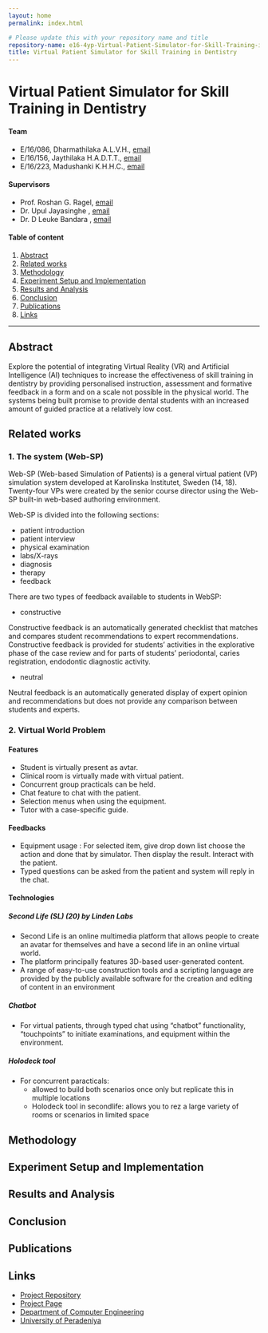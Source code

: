 ```yaml
---
layout: home
permalink: index.html

# Please update this with your repository name and title
repository-name: e16-4yp-Virtual-Patient-Simulator-for-Skill-Training-in-Dentistry
title: Virtual Patient Simulator for Skill Training in Dentistry
---
```


[comment]: # "This is the standard layout for the project, but you can clean this and use your own template"

# Virtual Patient Simulator for Skill Training in Dentistry

#### Team

- E/16/086, Dharmathilaka A.L.V.H., [email](mailto:e16086@eng.pdn.ac.lk)
- E/16/156, Jaythilaka H.A.D.T.T., [email](mailto:e16156@eng.pdn.ac.lk)
- E/16/223, Madushanki K.H.H.C., [email](mailto:e16223@eng.pdn.ac.lk)

#### Supervisors

- Prof. Roshan G. Ragel, [email](mailto:roshanr@eng.pdn.ac.lk)
- Dr. Upul Jayasinghe , [email](mailto:upuljm@eng.pdn.ac.lk)
- Dr. D Leuke Bandara , [email](mailto:dhanulb@dental.pdn.ac.lk)

#### Table of content

1. [Abstract](#abstract)
2. [Related works](#related-works)
3. [Methodology](#methodology)
4. [Experiment Setup and Implementation](#experiment-setup-and-implementation)
5. [Results and Analysis](#results-and-analysis)
6. [Conclusion](#conclusion)
7. [Publications](#publications)
8. [Links](#links)

---

## Abstract
Explore the potential of integrating Virtual Reality (VR) and Artificial Intelligence (AI) techniques to increase the effectiveness of skill training in dentistry by providing personalised instruction, assessment and formative feedback in a form and on a scale not possible in the physical world. The systems being built promise to provide dental students with an increased amount of guided practice at a relatively low cost.

## Related works
### 1. **The system (Web-SP)**

Web-SP (Web-based Simulation of Patients) is a general virtual patient (VP) simulation system developed at Karolinska Institutet, Sweden (14, 18).
Twenty-four VPs were created by the senior course director using the Web-SP built-in web-based authoring environment.

Web-SP is divided into the following sections:
- patient introduction
- patient interview
- physical examination
- labs/X-rays
- diagnosis
- therapy
- feedback

There are two types of feedback available to students in WebSP:
- constructive

Constructive feedback is an automatically generated checklist that matches and compares student recommendations to expert recommendations. Constructive feedback is provided for students’ activities in the explorative phase of the case review and for parts of students’ periodontal, caries registration, endodontic diagnostic activity.

- neutral

Neutral feedback is an automatically generated display of expert opinion and recommendations but does not provide any comparison between students and experts.

### 2.  **Virtual World Problem**

#### Features
- Student is virtually present as avtar.
- Clinical room is virtually made with virtual patient.
- Concurrent group practicals can be held.
- Chat feature to chat with the patient.
- Selection menus when using the equipment.
- Tutor with a case-specific guide.

#### Feedbacks

- Equipment usage : For selected item, give drop down list choose the action and done that by simulator. Then display the result.
Interact with the patient.
- Typed questions can be asked from the patient and system will reply in the chat.

#### Technologies

##### Second Life (SL) (20) by Linden Labs
- Second Life is an online multimedia platform that allows people to create an avatar for themselves and have a second life in an online virtual world.
- The platform principally features 3D-based user-generated content.
- A range of easy-to-use construction tools and a scripting language are provided by the publicly available software for the creation and editing of content in an environment
     
##### Chatbot

- For virtual patients,  through typed chat using “chatbot” functionality, “touchpoints” to initiate examinations, and equipment within the environment.
      
##### Holodeck tool

- For concurrent paracticals:
  - allowed to build both scenarios once only but replicate this in multiple locations
  - Holodeck tool in secondlife: allows you to rez a large variety of rooms or scenarios in limited space


## Methodology

## Experiment Setup and Implementation

## Results and Analysis

## Conclusion

## Publications
[//]: # "Note: Uncomment each once you uploaded the files to the repository"

<!-- 1. [Semester 7 report](./) -->
<!-- 2. [Semester 7 slides](./) -->
<!-- 3. [Semester 8 report](./) -->
<!-- 4. [Semester 8 slides](./) -->
<!-- 5. Author 1, Author 2 and Author 3 "Research paper title" (2021). [PDF](./). -->


## Links

[//]: # ( NOTE: EDIT THIS LINKS WITH YOUR REPO DETAILS )

- [Project Repository](https://github.com/cepdnaclk/e16-4yp-Virtual-Patient-Simulator-for-Skill-Training-in-Dentistry)
- [Project Page](https://cepdnaclk.github.io/e16-4yp-Virtual-Patient-Simulator-for-Skill-Training-in-Dentistry)
- [Department of Computer Engineering](http://www.ce.pdn.ac.lk/)
- [University of Peradeniya](https://eng.pdn.ac.lk/)

[//]: # "Please refer this to learn more about Markdown syntax"
[//]: # "https://github.com/adam-p/markdown-here/wiki/Markdown-Cheatsheet"
